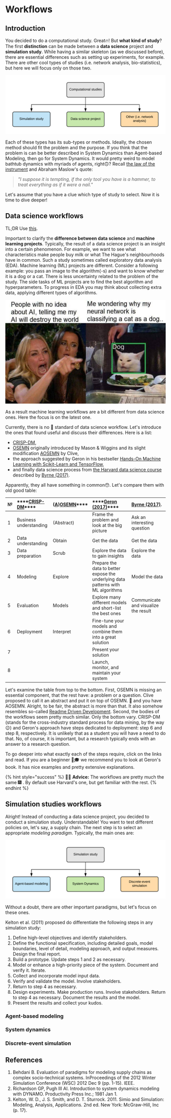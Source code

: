 # Workflows

## Introduction

You decided to do a computational study. Great🔥! But **what kind of study**? The first **distinction** can be made between a **data science** project and **simulation study**. While having a similar skeleton \(as we discussed before\), there are essential differences such as setting up experiments, for example. There are other cool types of studies \(i.e. network analysis, bio-statistics\), but here we will focus only on those two.

![Let&apos;s select a type of computational study for you](../.gitbook/assets/comp_studies.png)

‌Each of these types has its sub-types or methods. Ideally, the chosen method should fit the problem and the purpose. If you think that the problem is can be better described in System Dynamics than Agent-based Modeling, then go for System Dynamics. It would pretty weird to model bathtub dynamics with myriads of agents, right🙃? Recall [the law of the instrument](https://en.wikipedia.org/wiki/Law_of_the_instrument) and Abraham Maslow's quote:

> _"I suppose it is tempting, if the only tool you have is a hammer, to treat everything as if it were a nail."_

Let's assume that you have a clue which type of study to select. Now it is time to dive deeper! 

## Data science workflows

TL;DR Use [this](https://resources.github.com/downloads/development-workflows-data-scientists.pdf).

Important to clarify the **difference between data science** and **machine learning projects**. Typically, the result of a data science project is an insight into a certain phenomenon. For example, we want to see what characteristics make people buy milk or what The Hague's neighbourhoods have in common. Such a study sometimes called exploratory data analysis \(EDA\). Machine learning \(ML\) projects are different. Consider a following example: you pass an image to the algorithm\(-s\) and want to know whether it is a dog or a cat. There is less uncertainty related to the problem of the study. The side tasks of ML projects are to find the best algorithm and hyperparameters. To progress in EDA you may think about collecting extra data, applying different types of algorithms.

![But of course AI can be a threat](../.gitbook/assets/ai_threat.jpg)

As a result machine learning workflows are a bit different from data science ones. Here the focus is on the latest one.

Currently, there is no 🥇 standard of data science workflow. Let's introduce the ones that found useful and discuss their differences. Here is a list: 

* [CRISP-DM](https://en.wikipedia.org/wiki/Cross-industry_standard_process_for_data_mining),
* [OSEMN](http://www.dataists.com/2010/09/a-taxonomy-of-data-science/) originally introduced by Mason & Wiggins and its slight modification [AOSEMN](https://datasciencemvp.com/articles/2019/04/16/aosemn/) by Clive, 
* the approach suggested by Geron in his bestseller [Hands-On Machine Learning with Scikit-Learn and TensorFlow](https://www.oreilly.com/library/view/hands-on-machine-learning/9781491962282/),
* and finally data science process from [the Harvard data science course](http://cs109.github.io/2015/) described by [Byrne \(2017\)](https://resources.github.com/downloads/development-workflows-data-scientists.pdf).

Apparently, they all have something in common😯. Let's compare them with old good table:

| **№** | \*\*\*\*[**CRISP-DM**](https://en.wikipedia.org/wiki/Cross-industry_standard_process_for_data_mining)\*\*\*\* | \([A](https://datasciencemvp.com/articles/2019/04/16/aosemn/)\)[**OSEMN**](http://www.dataists.com/2010/09/a-taxonomy-of-data-science/)\*\*\*\* |  ****[**Geron \(2017\)**](https://www.amazon.com/Hands-Machine-Learning-Scikit-Learn-TensorFlow/dp/1491962291)\*\*\*\* | [Byrne \(2017\)](https://resources.github.com/downloads/development-workflows-data-scientists.pdf). |
| :--- | :--- | :--- | :--- | :--- |
| 1 | Business understanding | \(Abstract\) | Frame the problem and look at the big picture | Ask an interesting question |
| 2 | Data understanding | Obtain | Get the data | Get the data |
| 3 | Data preparation | Scrub | Explore the data to gain insights | Explore the data |
| 4 | Modeling | Explore | Prepare the data to better expose the underlying data patterns with ML algorithms | Model the data |
| 5 | Evaluation | Models | Explore many different models and short-list the best ones | Communicate and visualize the result |
| 6 | Deployment | Interpret | Fine-tune your models and combine them into a great solution |  |
| 7 |  |  | Present your solution |  |
| 8 |  |  | Launch, monitor, and maintain your system |  |

Let's examine the table from top to the bottom. First, OSEMN is missing an essential component, that the rest have: a problem or a question. Clive proposed to call it an abstract and put it on top of OSEMN. 🎩 and you have AOSEMN. Alright, to be fair, the abstract is more than that. It also somehow resembles so-called [Readme Driven Development](https://tom.preston-werner.com/2010/08/23/readme-driven-development.html). Second, the bodies of the workflows seem pretty much similar. Only the bottom vary. CRISP-DM \(stands for the cross-industry standard process for data mining, by the way😉\) and Geron's approach have steps dedicated to deployment: step 6 and step 8, respectively. It is unlikely that as a student you will have a need to do that. No, of course, it is important, but a research typically ends with an answer to a research question.

To go deeper into what exactly each of the steps require, click on the links and read. If you are a beginner 👨🎓 we recommend you to look at Geron's book. It has nice examples and pretty extensive explanations. 

{% hint style="success" %}
👨🏫 **Advice:** The workflows are pretty much the same 🎆 . By default use Harvard's one, but get familiar with the rest.
{% endhint %}

## Simulation studies workflows

Alright! Instead of conducting a data science project, you decided to conduct a simulation study. Understandable! You want to test different policies on, let's say, a supply chain. The next step is to select an appropriate _modeling paradigm_. Typically, the main ones are:   

![What kind of simulation study fit the best?](../.gitbook/assets/sim_studies.png)

Without a doubt, there are other important paradigms, but let's focus on these ones. 

Kelton et al. \(2011\) proposed do differentiate the following steps in any simulation study:

1. Define high-level objectives and identify stakeholders. 
2. Define the functional specification, including detailed goals, model boundaries, level of detail, modeling approach, and output measures. Design the final report.
3. Build a prototype. Update steps 1 and 2 as necessary. 
4. Model or enhance a high-priority piece of the system. Document and verify it. Iterate. 
5. Collect and incorporate model input data. 
6. Verify and validate the model. Involve stakeholders. 
7. Return to step 4 as necessary. 
8. Design experiments. Make production runs. Involve stakeholders. Return to step 4 as necessary. Document the results and the model. 
9. Present the results and collect your kudos.

### Agent-based modeling

### System dynamics

### Discrete-event simulation

## References

1. Behdani B. Evaluation of paradigms for modeling supply chains as complex socio-technical systems. InProceedings of the 2012 Winter Simulation Conference \(WSC\) 2012 Dec 9 \(pp. 1-15\). IEEE.
2. Richardson GP, Pugh III AI. Introduction to system dynamics modeling with DYNAMO. Productivity Press Inc.; 1981 Jan 1.
3. Kelton, W. D., J. S. Smith, and D. T. Sturrock. 2011. Simio and Simulation: Modeling, Analysis, Applications. 2nd ed. New York: McGraw-Hill, Inc \(p. 17\).

